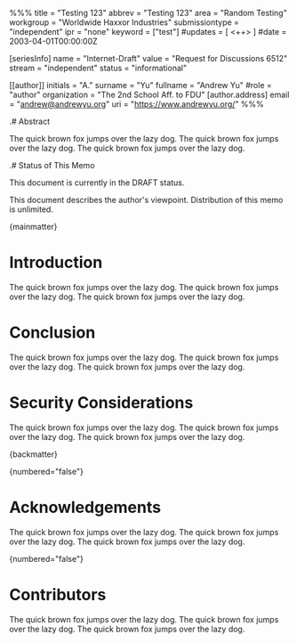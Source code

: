 %%%
title = "Testing 123"
abbrev = "Testing 123"
area = "Random Testing"
workgroup = "Worldwide Haxxor Industries"
submissiontype = "independent"
ipr = "none"
keyword = ["test"]
#updates = [ <++> ]
#date = 2003-04-01T00:00:00Z

[seriesInfo]
name = "Internet-Draft"
value = "Request for Discussions 6512"
stream = "independent"
status = "informational"

[[author]]
initials = "A."
surname = "Yu"
fullname = "Andrew Yu"
#role = "author"
organization = "The 2nd School Aff. to FDU"
  [author.address]
  email = "andrew@andrewyu.org"
  uri = "https://www.andrewyu.org/"
%%%

.# Abstract

The quick brown fox jumps over the lazy dog.
The quick brown fox jumps over the lazy dog.
The quick brown fox jumps over the lazy dog.

.# Status of This Memo

This document is currently in the DRAFT status.

This document describes the author's viewpoint.  Distribution of this memo is unlimited.

{mainmatter}

# Introduction

The quick brown fox jumps over the lazy dog.
The quick brown fox jumps over the lazy dog.
The quick brown fox jumps over the lazy dog.

# Conclusion

The quick brown fox jumps over the lazy dog.
The quick brown fox jumps over the lazy dog.
The quick brown fox jumps over the lazy dog.

# Security Considerations

The quick brown fox jumps over the lazy dog.
The quick brown fox jumps over the lazy dog.
The quick brown fox jumps over the lazy dog.

{backmatter}

{numbered="false"}
# Acknowledgements

The quick brown fox jumps over the lazy dog.
The quick brown fox jumps over the lazy dog.
The quick brown fox jumps over the lazy dog.

{numbered="false"}
# Contributors


The quick brown fox jumps over the lazy dog.
The quick brown fox jumps over the lazy dog.
The quick brown fox jumps over the lazy dog.
